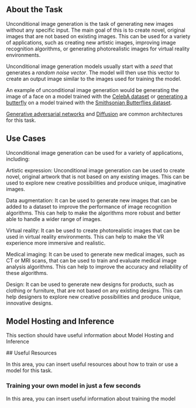 ## About the Task

Unconditional image generation is the task of generating new images without any specific input. The main goal of this is to create novel, original images that are not based on existing images.
This can be used for a variety of applications, such as creating new artistic images, improving image recognition algorithms, or generating photorealistic images for virtual reality environments.

Unconditional image generation models usually start with a *seed* that generates a *random noise vector*. The model will then use this vector to create an output image similar to the images used for training the model.

An example of unconditional image generation would be generating the image of a face on a model trained with the [CelebA dataset](https://huggingface.co/datasets/huggan/CelebA-HQ) or [generating a butterfly](https://huggingface.co/spaces/huggan/butterfly-gan) on a model trained with the [Smithsonian Butterflies dataset](https://huggingface.co/datasets/ceyda/smithsonian_butterflies).

[Generative adversarial networks](https://en.wikipedia.org/wiki/Generative_adversarial_network) and [Diffusion](https://huggingface.co/docs/diffusers/index) are common architectures for this task.

## Use Cases

Unconditional image generation can be used for a variety of applications, including:

Artistic expression: Unconditional image generation can be used to create novel, original artwork that is not based on any existing images. This can be used to explore new creative possibilities and produce unique, imaginative images.

Data augmentation: It can be used to generate new images that can be added to a dataset to improve the performance of image recognition algorithms. This can help to make the algorithms more robust and better able to handle a wider range of images.

Virtual reality: It can be used to create photorealistic images that can be used in virtual reality environments. This can help to make the VR experience more immersive and realistic.

Medical imaging: It can be used to generate new medical images, such as CT or MRI scans, that can be used to train and evaluate medical image analysis algorithms. This can help to improve the accuracy and reliability of these algorithms.

Design: It can be used to generate new designs for products, such as clothing or furniture, that are not based on any existing designs. This can help designers to explore new creative possibilities and produce unique, innovative designs.

## Model Hosting and Inference

This section should have useful information about Model Hosting and Inference

## Useful Resources

In this area, you can insert useful resources about how to train or use a model for this task.

### Training your own model in just a few seconds

In this area, you can insert useful information about training the model
